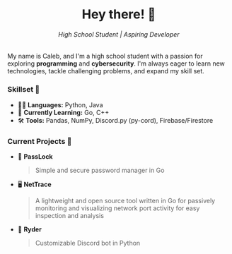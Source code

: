 <h1 align="center">Hey there! 👋</h1>  
<h6 align="center">High School Student | Aspiring Developer</h6>  

My name is Caleb, and I'm a high school student with a passion for exploring **programming** and **cybersecurity**. I'm always eager to learn new technologies, tackle challenging problems, and expand my skill set.

### Skillset 🧰
- 👨‍💻 **Languages:** Python, Java
- 🌱 **Currently Learning:** Go, C++
- 🛠️ **Tools:** Pandas, NumPy, Discord.py (py-cord), Firebase/Firestore

### Current Projects 🚧
- 🔐 **PassLock**
  > Simple and secure password manager in Go
- 🖥️ **NetTrace**
  > A lightweight and open source tool written in Go for passively monitoring and visualizing network port activity for easy inspection and analysis
- 🤖 **Ryder**
  > Customizable Discord bot in Python

